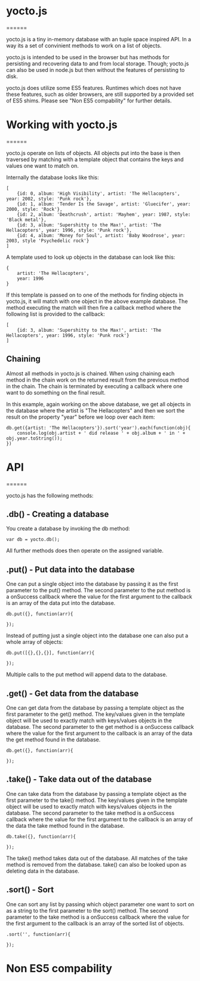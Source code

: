 # yocto.js
======

yocto.js is a tiny in-memory database with an tuple space inspired API. In a way its a set of convinient methods to work on a list of objects.

yocto.js is intended to be used in the browser but has methods for persisting and recovering data to and from local storage. Though; yocto.js can also be used in node.js but then without the features of persisting to disk.

yocto.js does utilize some ES5 features. Runtimes which does not have these features, such as older browsers, are still supported by a provided set of ES5 shims. Please see "Non ES5 compability" for further details.



# Working with yocto.js
======

yocto.js operate on lists of objects. All objects put into the base is then traversed by matching with a template object that contains the keys and values one want to match on.

Internally the database looks like this:

	[
		{id: 0, album: 'High Visibility', artist: 'The Hellacopters', year: 2002, style: 'Punk rock'},
		{id: 1, album: 'Tender Is the Savage', artist: 'Gluecifer', year: 2000, style: 'Rock'},
		{id: 2, album: 'Deathcrush', artist: 'Mayhem', year: 1987, style: 'Black metal'},
		{id: 3, album: 'Supershitty to the Max!', artist: 'The Hellacopters', year: 1996, style: 'Punk rock'},
		{id: 4, album: 'Money for Soul', artist: 'Baby Woodrose', year: 2003, style 'Psychedelic rock'}
	]

A template used to look up objects in the database can look like this:

	{
		artist: 'The Hellacopters',
		year: 1996
	}

If this template is passed on to one of the methods for finding objects in yocto.js, it will match with one object in the above example database. The method executing the match will then fire a callback method where the following list is provided to the callback:

	[
		{id: 3, album: 'Supershitty to the Max!', artist: 'The Hellacopters', year: 1996, style: 'Punk rock'}
	]



## Chaining

Almost all methods in yocto.js is chained. When using chaining each method in the chain work on the returned result from the previous method in the chain. The chain is terminated by executing a callback where one want to do something on the final result.

In this example, again working on the above database, we get all objects in the database where the artist is "The Hellacopters" and then we sort the result on the property "year" before we loop over each item:

	db.get({artist: 'The Hellacopters'}).sort('year').each(function(obj){
		console.log(obj.artist + ' did release ' + obj.album + ' in ' + obj.year.toString());
	})



# API
======

yocto.js has the following methods:


## .db() - Creating a database

You create a database by invoking the db method:

	var db = yocto.db();

All further methods does then operate on the assigned variable.



## .put() - Put data into the database

One can put a single object into the database by passing it as the first parameter to the put() method. The second parameter to the put method is a onSuccess callback where the value for the first argument to the callback is an array of the data put into the database.

	db.put({}, function(arr){

	});

Instead of putting just a single object into the database one can also put a whole array of objects:

	db.put([{},{},{}], function(arr){

	});

Multiple calls to the put method will append data to the database.



## .get() - Get data from the database

One can get data from the database by passing a template object as the first parameter to the get() method. The key/values given in the template object will be used to exactly match with keys/values objects in the database. The second parameter to the get method is a onSuccess callback where the value for the first argument to the callback is an array of the data the get method found in the database.

	db.get({}, function(arr){

	});



## .take() - Take data out of the database

One can take data from the database by passing a template object as the first parameter to the take() method. The key/values given in the template object will be used to exactly match with keys/values objects in the database. The second parameter to the take method is a onSuccess callback where the value for the first argument to the callback is an array of the data the take method found in the database.

	db.take({}, function(arr){

	});

The take() method takes data out of the database. All matches of the take method is removed from the database. take() can also be looked upon as deleting data in the database.



## .sort() - Sort 

One can sort any list by passing which object parameter one want to sort on as a string to the first parameter to the sort() method. The second parameter to the take method is a onSuccess callback where the value for the first argument to the callback is an array of the sorted list of objects.

	.sort('', function(arr){
		
	});


# Non ES5 compability